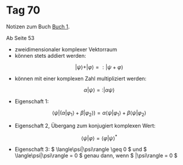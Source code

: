# Tag 70

Notizen zum Buch [Buch 1](../Buch1.md).

Ab Seite 53
* zweidimensionaler komplexer Vektorraum
* können stets addiert werden:
```math
|\psi\rangle + |\varphi\rangle =: |\psi + \varphi\rangle
```
* können mit einer komplexen Zahl multipliziert werden:
```math
\alpha|\psi\rangle =: |\alpha\psi\rangle
```
* Eigenschaft 1:
```math
\langle\psi|(\alpha|\varphi_{1}\rangle + \beta|\varphi_{2}\rangle) = \alpha\langle\psi|\varphi_{1}\rangle + \beta\langle\psi|\varphi_{2}\rangle
```
* Eigenschaft 2, Übergang zum konjugiert komplexen Wert:
```math
\langle\psi|\varphi\rangle = \langle\varphi|\psi\rangle^{*}
```
* Eigenschaft 3:
$ \langle\psi|\psi\rangle \geq 0 $ und $ \langle\psi|\psi\rangle = 0 $ genau dann, wenn $ |\psi\rangle = 0 $
